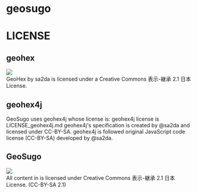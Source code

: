 geosugo
=



LICENSE
=
 geohex
 -------
 <img src="http://i.creativecommons.org/l/by-sa/2.1/jp/88x31.png"> <br>
 GeoHex by sa2da is licensed under a Creative Commons 表示-継承 2.1 日本 License. 

 geohex4j
 --------
 GeoSugo uses geohex4j whose license is:
 geohex4j license is LICENSE_geohex4j.md 
 geohex4j's specification is created by @sa2da and licensed under CC-BY-SA.
 geohex4j is followed original JavaScript code license (CC-BY-SA) developed by @sa2da.
 
 GeoSugo
 -------
 <img src="http://i.creativecommons.org/l/by-sa/2.1/jp/88x31.png"> <br>
 All content in is licensed under Creative Commons 表示-継承 2.1 日本 License. (CC-BY-SA 2.1)
